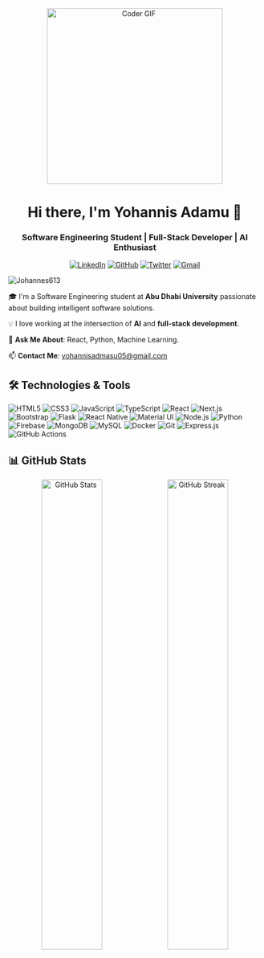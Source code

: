 <div align="center">
  <img src="https://media.giphy.com/media/qgQUggAC3Pfv687qPC/giphy.gif" width="350" alt="Coder GIF"/>
  
  # Hi there, I'm Yohannis Adamu 👋  
  ### Software Engineering Student | Full-Stack Developer | AI Enthusiast

  [![LinkedIn](https://img.shields.io/badge/LinkedIn-0077B5?style=flat-square&logo=linkedin&logoColor=white)](https://www.linkedin.com/in/yohannis-adamu-1837832b9)
  [![GitHub](https://img.shields.io/badge/GitHub-181717?style=flat-square&logo=github&logoColor=white)](https://github.com/Johannes613)
  [![Twitter](https://img.shields.io/badge/Twitter-1DA1F2?style=flat-square&logo=twitter&logoColor=white)](https://x.com/john40336738581)
  [![Gmail](https://img.shields.io/badge/Gmail-D14836?style=flat-square&logo=gmail&logoColor=white)](mailto:yohannisadmasu05@gmail.com)
</div>



<p align="left">
  <img src="https://komarev.com/ghpvc/?username=Johannes613&label=Profile%20views&color=0e75b6&style=flat" alt="Johannes613" />
</p>

🎓 I'm a Software Engineering student at **Abu Dhabi University** passionate about building intelligent software solutions.

💡 I love working at the intersection of **AI** and **full-stack development**.

💬 **Ask Me About**: React, Python, Machine Learning.

📫 **Contact Me**: yohannisadmasu05@gmail.com


## 🛠️ Technologies & Tools


![HTML5](https://img.shields.io/badge/html5-%23E34F26.svg?style=for-the-badge&logo=html5&logoColor=white)
![CSS3](https://img.shields.io/badge/css3-%231572B6.svg?style=for-the-badge&logo=css3&logoColor=white)
![JavaScript](https://img.shields.io/badge/javascript-%23323330.svg?style=for-the-badge&logo=javascript&logoColor=%23F7DF1E)
![TypeScript](https://img.shields.io/badge/typescript-%23007ACC.svg?style=for-the-badge&logo=typescript&logoColor=white)
![React](https://img.shields.io/badge/react-%2320232a.svg?style=for-the-badge&logo=react&logoColor=%2361DAFB)
![Next.js](https://img.shields.io/badge/next.js-black?style=for-the-badge&logo=next.js&logoColor=white)
![Bootstrap](https://img.shields.io/badge/bootstrap-%23563D7C.svg?style=for-the-badge&logo=bootstrap&logoColor=white)
![Flask](https://img.shields.io/badge/flask-%23000.svg?style=for-the-badge&logo=flask&logoColor=white)
![React Native](https://img.shields.io/badge/react--native-%2320232a.svg?style=for-the-badge&logo=react&logoColor=%2361DAFB)
![Material UI](https://img.shields.io/badge/materialui-%230081CB.svg?style=for-the-badge&logo=material-ui&logoColor=white)
![Node.js](https://img.shields.io/badge/node.js-6DA55F?style=for-the-badge&logo=node.js&logoColor=white)
![Python](https://img.shields.io/badge/python-3670A0?style=for-the-badge&logo=python&logoColor=ffdd54)
![Firebase](https://img.shields.io/badge/firebase-%23039BE5.svg?style=for-the-badge&logo=firebase)
![MongoDB](https://img.shields.io/badge/MongoDB-%234ea94b.svg?style=for-the-badge&logo=mongodb&logoColor=white)
![MySQL](https://img.shields.io/badge/mysql-%2300000f.svg?style=for-the-badge&logo=mysql&logoColor=white)
![Docker](https://img.shields.io/badge/docker-%230db7ed.svg?style=for-the-badge&logo=docker&logoColor=white)
![Git](https://img.shields.io/badge/git-%23F05033.svg?style=for-the-badge&logo=git&logoColor=white)
![Express.js](https://img.shields.io/badge/express.js-%23404d59.svg?style=for-the-badge&logo=express&logoColor=%2361DAFB)
![GitHub Actions](https://img.shields.io/badge/github%20actions-%232671E5.svg?style=for-the-badge&logo=githubactions&logoColor=white)



## 📊 GitHub Stats

<div align="center">
  <img src="https://github-readme-stats.vercel.app/api?username=Johannes613&show_icons=true&theme=radical&hide_border=true&count_private=true" width="49%" alt="GitHub Stats"/>
  <img src="https://github-readme-streak-stats.herokuapp.com?user=Johannes613&theme=radical&hide_border=true" width="49%" alt="GitHub Streak"/>
</div>


